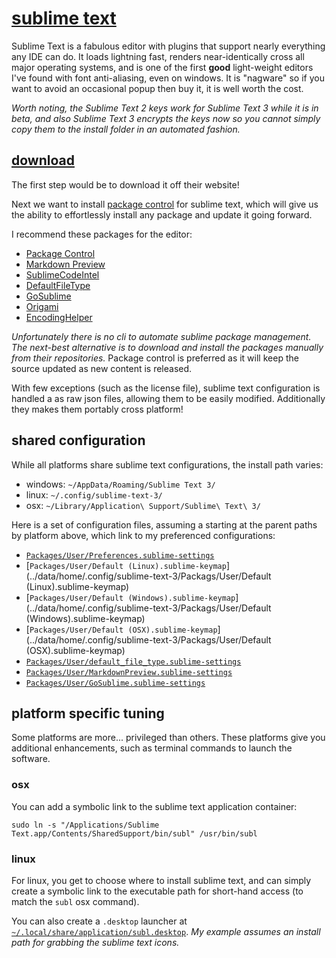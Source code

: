 
# [sublime text](http://www.sublimetext.com/)

Sublime Text is a fabulous editor with plugins that support nearly everything any IDE can do.  It loads lightning fast, renders near-identically cross all major operating systems, and is one of the first **good** light-weight editors I've found with font anti-aliasing, even on windows.  It is "nagware" so if you want to avoid an occasional popup then buy it, it is well worth the cost.

_Worth noting, the Sublime Text 2 keys work for Sublime Text 3 while it is in beta, and also Sublime Text 3 encrypts the keys now so you cannot simply copy them to the install folder in an automated fashion._


## [download](www.sublimetext.com/3)

The first step would be to download it off their website!

Next we want to install [package control](https://sublime.wbond.net/installation) for sublime text, which will give us the ability to effortlessly install any package and update it going forward.

I recommend these packages for the editor:

- [Package Control](https://sublime.wbond.net/)
- [Markdown Preview](https://github.com/revolunet/sublimetext-markdown-preview)
- [SublimeCodeIntel](https://github.com/SublimeCodeIntel/SublimeCodeIntel)
- [DefaultFileType](https://github.com/spadgos/sublime-DefaultFileType)
- [GoSublime](https://github.com/DisposaBoy/GoSublime)
- [Origami](https://github.com/SublimeText/Origami)
- [EncodingHelper](https://github.com/SublimeText/EncodingHelper)

_Unfortunately there is no cli to automate sublime package management.  The next-best alternative is to download and install the packages manually from their repositories._  Package control is preferred as it will keep the source updated as new content is released.

With few exceptions (such as the license file), sublime text configuration is handled a as raw json files, allowing them to be easily modified.  Additionally they makes them portably cross platform!


## shared configuration

While all platforms share sublime text configurations, the install path varies:

- windows: `~/AppData/Roaming/Sublime Text 3/`
- linux: `~/.config/sublime-text-3/`
- osx: `~/Library/Application\ Support/Sublime\ Text\ 3/`

Here is a set of configuration files, assuming a starting at the parent paths by platform above, which link to my preferenced configurations:

- [`Packages/User/Preferences.sublime-settings`](../data/home/.config/sublime-text-3/Packags/User/Preferences.sublime-settings)
- [`Packages/User/Default (Linux).sublime-keymap`](../data/home/.config/sublime-text-3/Packags/User/Default (Linux).sublime-keymap)
- [`Packages/User/Default (Windows).sublime-keymap`](../data/home/.config/sublime-text-3/Packags/User/Default (Windows).sublime-keymap)
- [`Packages/User/Default (OSX).sublime-keymap`](../data/home/.config/sublime-text-3/Packags/User/Default (OSX).sublime-keymap)
- [`Packages/User/default_file_type.sublime-settings`](../data/home/.config/sublime-text-3/Packags/User/default_file_type.sublime-settings)
- [`Packages/User/MarkdownPreview.sublime-settings`](../data/home/.config/sublime-text-3/Packags/User/MarkdownPreview.sublime-settings)
- [`Packages/User/GoSublime.sublime-settings`](../data/home/.config/sublime-text-3/Packags/User/GoSublime.sublime-settings)


## platform specific tuning

Some platforms are more... privileged than others.  These platforms give you additional enhancements, such as terminal commands to launch the software.


### osx

You can add a symbolic link to the sublime text application container:

    sudo ln -s "/Applications/Sublime Text.app/Contents/SharedSupport/bin/subl" /usr/bin/subl


### linux

For linux, you get to choose where to install sublime text, and can simply create a symbolic link to the executable path for short-hand access (to match the `subl` osx command).

You can also create a `.desktop` launcher at [`~/.local/share/application/subl.desktop`](../data/home/.local/share/application/subl.desktop).  _My example assumes an install path for grabbing the sublime text icons._
